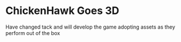 # ChickenHawk Goes 3D
 Have changed tack and will develop the game adopting assets as they perform out of the box
